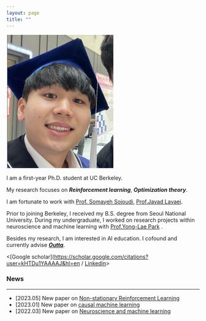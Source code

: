```yaml
---
layout: page
title: ""
---
```

![](/assets/hyunin.png)

I am a first-year Ph.D. student at UC Berkeley. 

My research focuses on ***Reinforcement learning***, ***Optimization theory***. 

I am fortunate to work with [Prof. Somayeh Sojoudi](https://people.eecs.berkeley.edu/~sojoudi/index.html), [Prof.Javad Lavaei](https://lavaei.ieor.berkeley.edu/).

Prior to joining Berkeley, I received my B.S. degree from Seoul National University. During my undergraduate, I worked on research projects within neuroscience and machine learning with [Prof.Yong-Lae Park](https://softrobotics.snu.ac.kr/) . 

Besides my research, I am interested in AI education. I cofound and currently advise [***Outta***](https://outta.ai/). 

<[Google scholar](https://scholar.google.com/citations?user=kHTDu1YAAAAJ&hl=en / [Linkedin](https://kr.linkedin.com/in/hyunin-lee-539b641b1)>

### News 
---
* [2023.05] New paper on [Non-stationary Reinforcement Learning]() 
* [2023.01] New paper on [causal machine learning](https://sam.pfrommer.us/wp-content/uploads/2023/03/main.pdf)
* [2022.03] New paper on [Neuroscience and machine learning](https://ieeexplore.ieee.org/stamp/stamp.jsp?tp=&arnumber=9829861)

